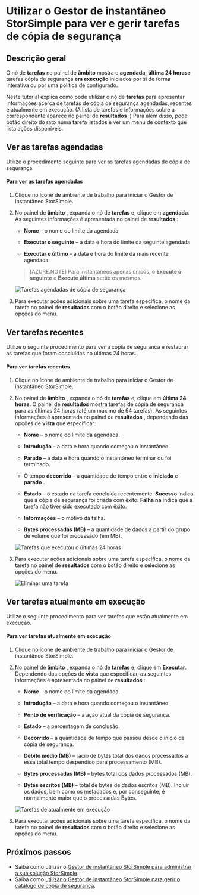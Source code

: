 <properties 
   pageTitle="Tarefas de cópia de segurança do Gestor de instantâneo StorSimple | Microsoft Azure"
   description="Descreve como utilizar o snap-in MMC do Gestor de instantâneo StorSimple para ver e gerir tarefas de cópia de segurança agendadas, atualmente em execução e concluídas."
   services="storsimple"
   documentationCenter="NA"
   authors="SharS"
   manager="carmonm"
   editor="" />
<tags 
   ms.service="storsimple"
   ms.devlang="NA"
   ms.topic="article"
   ms.tgt_pltfrm="NA"
   ms.workload="TBD"
   ms.date="04/26/2016"
   ms.author="v-sharos" />


# <a name="use-storsimple-snapshot-manager-to-view-and-manage-backup-jobs"></a>Utilizar o Gestor de instantâneo StorSimple para ver e gerir tarefas de cópia de segurança

## <a name="overview"></a>Descrição geral

O nó de **tarefas** no painel de **âmbito** mostra o **agendada**, **última 24 horas**e tarefas cópia de segurança **em execução** iniciados por si de forma interativa ou por uma política de configurado. 

Neste tutorial explica como pode utilizar o nó de **tarefas** para apresentar informações acerca de tarefas de cópia de segurança agendadas, recentes e atualmente em execução. (A lista de tarefas e informações sobre a correspondente aparece no painel de **resultados** .) Para além disso, pode botão direito do rato numa tarefa listados e ver um menu de contexto que lista ações disponíveis.

## <a name="view-scheduled-jobs"></a>Ver as tarefas agendadas

Utilize o procedimento seguinte para ver as tarefas agendadas de cópia de segurança.

#### <a name="to-view-scheduled-jobs"></a>Para ver as tarefas agendadas

1. Clique no ícone de ambiente de trabalho para iniciar o Gestor de instantâneo StorSimple. 

2. No painel de **âmbito** , expanda o nó de **tarefas** e, clique em **agendada**. As seguintes informações é apresentada no painel de **resultados** :

    - **Nome** – o nome do limite da agendada

    - **Executar o seguinte** – a data e hora do limite da seguinte agendada

    - **Executar o último** – a data e hora do limite da mais recente agendada

    >[AZURE.NOTE] Para instantâneos apenas únicos, o **Execute o seguinte** e **Execute última** serão os mesmos. 
 
    ![Tarefas agendadas de cópia de segurança](./media/storsimple-snapshot-manager-manage-backup-jobs/HCS_SSM_Jobs_scheduled.png) 
 
3. Para executar ações adicionais sobre uma tarefa específica, o nome da tarefa no painel de **resultados** com o botão direito e selecione as opções do menu.

## <a name="view-recent-jobs"></a>Ver tarefas recentes

Utilize o seguinte procedimento para ver a cópia de segurança e restaurar as tarefas que foram concluídas no últimas 24 horas.

#### <a name="to-view-recent-jobs"></a>Para ver tarefas recentes

1. Clique no ícone de ambiente de trabalho para iniciar o Gestor de instantâneo StorSimple.

2. No painel de **âmbito** , expanda o nó de **tarefas** e, clique em **última 24 horas**. O painel de **resultados** mostra tarefas de cópia de segurança para as últimas 24 horas (até um máximo de 64 tarefas). As seguintes informações é apresentada no painel de **resultados** , dependendo das opções de **vista** que especificar:

    - **Nome** – o nome do limite da agendada.
 
    - **Introdução** – a data e hora quando começou o instantâneo.

    - **Parado** – a data e hora quando o instantâneo terminar ou foi terminado.

    - O tempo **decorrido** – a quantidade de tempo entre o **iniciado** e **parado** .

    - **Estado** – o estado da tarefa concluída recentemente. **Sucesso** indica que a cópia de segurança foi criada com êxito. **Falha na** indica que a tarefa não tiver sido executado com êxito.

    - **Informações** – o motivo da falha.

    - **Bytes processadas (MB)** – a quantidade de dados a partir do grupo de volume que foi processado (em MB). 

    ![Tarefas que executou o últimas 24 horas](./media/storsimple-snapshot-manager-manage-backup-jobs/HCS_SSM_Jobs_Last_24_hours.png) 

3. Para executar ações adicionais sobre uma tarefa específica, o nome da tarefa no painel de **resultados** com o botão direito e selecione as opções do menu.

    ![Eliminar uma tarefa](./media/storsimple-snapshot-manager-manage-backup-catalog/HCS_SSM_Delete_backup.png) 
     
## <a name="view-currently-running-jobs"></a>Ver tarefas atualmente em execução

Utilize o seguinte procedimento para ver tarefas que estão atualmente em execução.

#### <a name="to-view-currently-running-jobs"></a>Para ver tarefas atualmente em execução

1. Clique no ícone de ambiente de trabalho para iniciar o Gestor de instantâneo StorSimple.

2. No painel de **âmbito** , expanda o nó de **tarefas** e, clique em **Executar**. Dependendo das opções de **vista** que especificar, as seguintes informações é apresentada no painel de **resultados** : 

    - **Nome** – o nome do limite da agendada.

    - **Introdução** – a data e hora quando começou o instantâneo.

    - **Ponto de verificação** – a ação atual da cópia de segurança.

    - **Estado** – a percentagem de conclusão.
    
    - **Decorrido** – a quantidade de tempo que passou desde o início da cópia de segurança. 

    - **Débito médio (MB)** – rácio de bytes total dos dados processados a essa total tempo despendido para processamento (MB).

    - **Bytes processadas (MB)** – bytes total dos dados processados (MB).

    - **Bytes escritos (MB)** – total de bytes de dados escritos (MB). Incluir os dados, bem como os metadados e, por conseguinte, é normalmente maior que o processadas Bytes.

    ![Tarefas de atualmente em execução](./media/storsimple-snapshot-manager-manage-backup-jobs/HCS_SSM_Jobs_running.png)

3. Para executar ações adicionais sobre uma tarefa específica, o nome da tarefa no painel de **resultados** com o botão direito e selecione as opções do menu.

## <a name="next-steps"></a>Próximos passos

- Saiba como utilizar o [Gestor de instantâneo StorSimple para administrar a sua solução StorSimple](storsimple-snapshot-manager-admin.md).
- Saiba como [utilizar o Gestor de instantâneo StorSimple para gerir o catálogo de cópia de segurança](storsimple-snapshot-manager-manage-backup-catalog.md).















            


 

